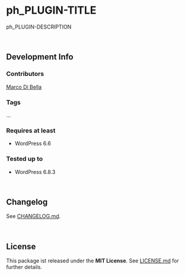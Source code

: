 # ph_PLUGIN-TITLE
ph_PLUGIN-DESCRIPTION

<br>

## Development Info

### Contributors
[Marco Di Bella ](https://github.com/mdibella-dev)

### Tags
...

### Requires at least

* WordPress 6.6

### Tested up to

* WordPress 6.8.3

<br>

## Changelog

See [CHANGELOG.md](https://github.com/mdibella-dev/plugin-template/blob/main/CHANGELOG.md).

<br>

## License

This package ist released under the **MIT License**. See [LICENSE.md](https://github.com/mdibella-dev/plugin-template/blob/main/LICENSE.md) for further details.
